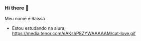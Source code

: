 ### Hi there 👋

Meu nome é Raissa

- Estou estudando na alura;
https://media.tenor.com/eAKshP8ZYWAAAAAM/cat-love.gif
